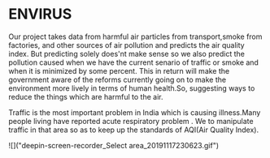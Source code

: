 # ENVIRUS
Our project takes data from harmful air particles from transport,smoke from factories, and other sources of air pollution and predicts the air quality index. But predicting solely does'nt make sense so we also predict the pollution caused when we have the current senario of traffic or smoke and when it is minimized by some percent. This in return will make the government aware of the reforms currently going on to make the environment more lively in terms of human health.So, suggesting ways to reduce the things which are harmful to the air.

Traffic is the most important problem in India which is causing illness.Many people living have reported acute respiratory problem . We to manipulate traffic in that area so as to keep up the standards of AQI(Air Quality Index).


![]("deepin-screen-recorder_Select area_20191117230623.gif")
